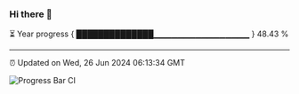 ### Hi there 👋

⏳ Year progress { ██████████████▁▁▁▁▁▁▁▁▁▁▁▁▁▁▁▁ } 48.43 %

---

⏰ Updated on Wed, 26 Jun 2024 06:13:34 GMT

![Progress Bar CI](https://github.com/code-lakshay/GitHub-Actions-Demo/workflows/Progress%20Bar%20CI/badge.svg)
